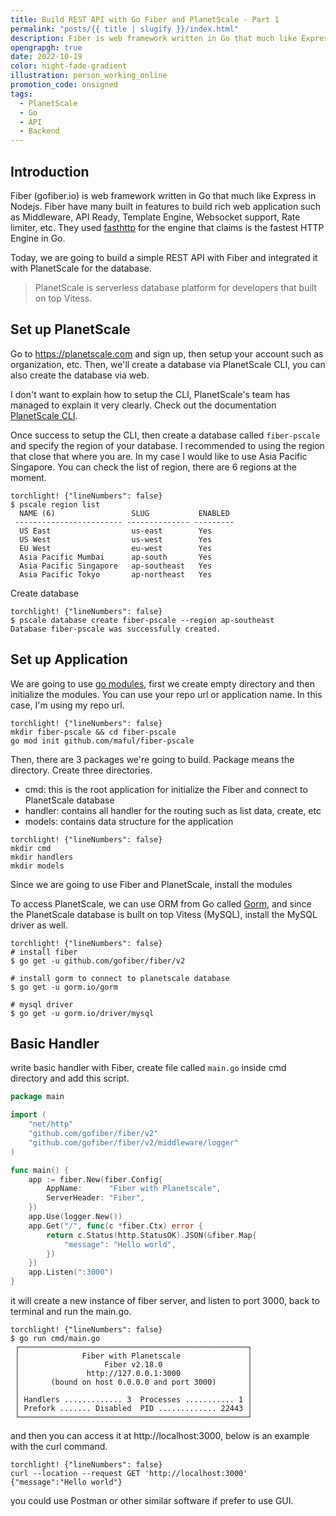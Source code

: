 ```yaml
---
title: Build REST API with Go Fiber and PlanetScale - Part 1
permalink: "posts/{{ title | slugify }}/index.html"
description: Fiber is web framework written in Go that much like Express in Nodejs. Fiber have many built in features to build rich web application such as Middleware, API Ready, Template Engine, Websocket support, Rate limiter, etc.
opengrapgh: true
date: 2022-10-19
color: night-fade-gradient
illustration: person_working_online
promotion_code: onsigned
tags:
  - PlanetScale
  - Go
  - API
  - Backend
---
```


## Introduction

Fiber (gofiber.io) is web framework written in Go that much like Express in Nodejs. Fiber have many built in features to build rich web application such as Middleware, API Ready, Template Engine, Websocket support, Rate limiter, etc. They used [fasthttp](https://github.com/valyala/fasthttp) for the engine that claims is the fastest HTTP Engine in Go.

Today, we are going to build a simple REST API with Fiber and integrated it with PlanetScale for the database.

> PlanetScale is serverless database platform for developers that built on top Vitess.

## Set up PlanetScale

Go to https://planetscale.com and sign up, then setup your account such as organization, etc. Then, we'll create a database via PlanetScale CLI, you can also create the database via web.

I don't want to explain how to setup the CLI, PlanetScale's team has managed to explain it very clearly. Check out the documentation [PlanetScale CLI](https://docs.planetscale.com/reference/planetscale-cli).

Once success to setup the CLI, then create a database called `fiber-pscale` and specify the region of your database. I recommended to using the region that close that where you are. In my case I would like to use Asia Pacific Singapore. You can check the list of region, there are 6 regions at the moment.

```
torchlight! {"lineNumbers": false}
$ pscale region list
  NAME (6)                 SLUG           ENABLED
 ------------------------ -------------- ---------
  US East                  us-east        Yes
  US West                  us-west        Yes
  EU West                  eu-west        Yes
  Asia Pacific Mumbai      ap-south       Yes
  Asia Pacific Singapore   ap-southeast   Yes
  Asia Pacific Tokyo       ap-northeast   Yes
```

Create database

```
torchlight! {"lineNumbers": false}
$ pscale database create fiber-pscale --region ap-southeast
Database fiber-pscale was successfully created.
```

## Set up Application

We are going to use [go modules](https://go.dev/blog/using-go-modules), first we create empty directory and then initialize the modules. You can use your repo url or application name. In this case, I'm using my repo url.

```
torchlight! {"lineNumbers": false}
mkdir fiber-pscale && cd fiber-pscale
go mod init github.com/maful/fiber-pscale
```

Then, there are 3 packages we're going to build. Package means the directory. Create three directories.

- cmd: this is the root application for initialize the Fiber and connect to PlanetScale database
- handler: contains all handler for the routing such as list data, create, etc
- models: contains data structure for the application

```
torchlight! {"lineNumbers": false}
mkdir cmd
mkdir handlers
mkdir models
```

Since we are going to use Fiber and PlanetScale, install the modules

To access PlanetScale, we can use ORM from Go called [Gorm](https://gorm.io/), and since the PlanetScale database is built on top Vitess (MySQL), install the MySQL driver as well.

```
torchlight! {"lineNumbers": false}
# install fiber
$ go get -u github.com/gofiber/fiber/v2

# install gorm to connect to planetscale database
$ go get -u gorm.io/gorm

# mysql driver
$ go get -u gorm.io/driver/mysql
```

## Basic Handler

write basic handler with Fiber, create file called `main.go` inside cmd directory and add this script.

```go
package main

import (
    "net/http"
    "github.com/gofiber/fiber/v2"
    "github.com/gofiber/fiber/v2/middleware/logger"
)

func main() {
    app := fiber.New(fiber.Config{
        AppName:      "Fiber with Planetscale",
        ServerHeader: "Fiber",
    })
    app.Use(logger.New())
    app.Get("/", func(c *fiber.Ctx) error {
        return c.Status(http.StatusOK).JSON(&fiber.Map{
            "message": "Hello world",
        })
    })
    app.Listen(":3000")
}
```

it will create a new instance of fiber server, and listen to port 3000, back to terminal and run the main.go.

```
torchlight! {"lineNumbers": false}
$ go run cmd/main.go
 ┌───────────────────────────────────────────────────┐
 │              Fiber with Planetscale               │
 │                   Fiber v2.18.0                   │
 │               http://127.0.0.1:3000               │
 │       (bound on host 0.0.0.0 and port 3000)       │
 │                                                   │
 │ Handlers ............. 3  Processes ........... 1 │
 │ Prefork ....... Disabled  PID ............. 22443 │
 └───────────────────────────────────────────────────┘
```

and then you can access it at http://localhost:3000, below is an example with the curl command.

```curl
torchlight! {"lineNumbers": false}
curl --location --request GET 'http://localhost:3000'
{"message":"Hello world"}
```

you could use Postman or other similar software if prefer to use GUI.

